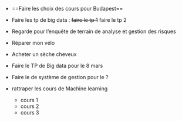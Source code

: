 - ==Faire les choix des cours pour Budapest==

- Faire les tp de big data :
	~~faire le tp 1~~
	faire le tp 2

- Regarde pour l’enquête de terrain de analyse et gestion des risques

- Réparer mon vélo

- Acheter un sèche cheveux

- Faire le TP de Big data pour le 8 mars

- Faire le de système de gestion pour le ?

- rattraper les cours de Machine learning
	- cours 1
	- cours 2
	- cours 3